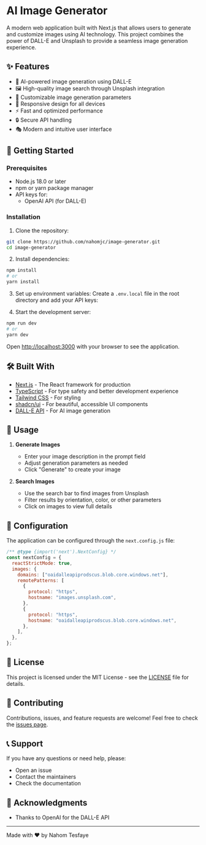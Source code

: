 # AI Image Generator

A modern web application built with Next.js that allows users to generate and customize images using AI technology. This project combines the power of DALL-E and Unsplash to provide a seamless image generation experience.

## ✨ Features

- 🎨 AI-powered image generation using DALL-E
- 🖼️ High-quality image search through Unsplash integration
- 🎯 Customizable image generation parameters
- 📱 Responsive design for all devices
- ⚡ Fast and optimized performance
- 🔒 Secure API handling
- 🎭 Modern and intuitive user interface

## 🚀 Getting Started

### Prerequisites

- Node.js 18.0 or later
- npm or yarn package manager
- API keys for:
  - OpenAI API (for DALL-E)

### Installation

1. Clone the repository:

```bash
git clone https://github.com/nahomjc/image-generator.git
cd image-generator
```

2. Install dependencies:

```bash
npm install
# or
yarn install
```

3. Set up environment variables:
   Create a `.env.local` file in the root directory and add your API keys:

4. Start the development server:

```bash
npm run dev
# or
yarn dev
```

Open [http://localhost:3000](http://localhost:3000) with your browser to see the application.

## 🛠️ Built With

- [Next.js](https://nextjs.org/) - The React framework for production
- [TypeScript](https://www.typescriptlang.org/) - For type safety and better development experience
- [Tailwind CSS](https://tailwindcss.com/) - For styling
- [shadcn/ui](https://ui.shadcn.com/) - For beautiful, accessible UI components
- [DALL-E API](https://openai.com/dall-e-2) - For AI image generation

## 📝 Usage

1. **Generate Images**

   - Enter your image description in the prompt field
   - Adjust generation parameters as needed
   - Click "Generate" to create your image

2. **Search Images**
   - Use the search bar to find images from Unsplash
   - Filter results by orientation, color, or other parameters
   - Click on images to view full details

## 🔧 Configuration

The application can be configured through the `next.config.js` file:

```javascript
/** @type {import('next').NextConfig} */
const nextConfig = {
  reactStrictMode: true,
  images: {
    domains: ["oaidalleapiprodscus.blob.core.windows.net"],
    remotePatterns: [
      {
        protocol: "https",
        hostname: "images.unsplash.com",
      },
      {
        protocol: "https",
        hostname: "oaidalleapiprodscus.blob.core.windows.net",
      },
    ],
  },
};
```

## 📄 License

This project is licensed under the MIT License - see the [LICENSE](LICENSE) file for details.

## 🤝 Contributing

Contributions, issues, and feature requests are welcome! Feel free to check the [issues page](https://github.com/yourusername/image-generator/issues).

## 📞 Support

If you have any questions or need help, please:

- Open an issue
- Contact the maintainers
- Check the documentation

## 🙏 Acknowledgments

- Thanks to OpenAI for the DALL-E API

---

Made with ❤️ by Nahom Tesfaye
